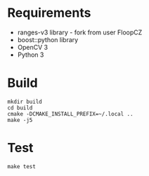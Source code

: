 Requirements
============
- ranges-v3 library - fork from user FloopCZ
- boost::python library
- OpenCV 3
- Python 3

Build
=====
```
mkdir build
cd build
cmake -DCMAKE_INSTALL_PREFIX=~/.local ..
make -j5
```

Test
====
```
make test
```
